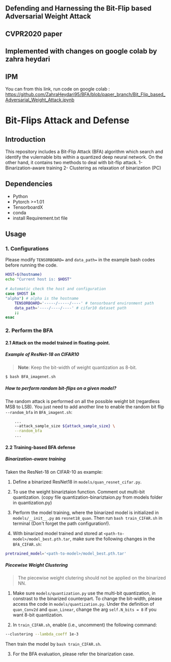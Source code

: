 ## Defending and Harnessing the Bit-Flip based Adversarial Weight Attack
## CVPR2020 paper

## Implemented with changes on google colab by zahra heydari
## IPM


You can from this link, run code on google colab :
https://github.com/ZahraHeydari95/BFA/blob/paper_branch/Bit_Flip_based_Adversarial_Weight_Attack.ipynb

#  Bit-Flips Attack and Defense

##  Introduction
  
  
This repository includes a Bit-Flip Attack (BFA) algorithm which search and identify the vulernable bits within a quantized deep neural network.
On the other hand, it contains two methods to deal with bit-flip attack.
1- Binarization-aware training
2- Clustering as relaxation of binarization (PC)

##  Dependencies
 
* Python 
* Pytorch >=1.01
* TensorboardX 
* conda
* install Requirement.txt file

  
##  Usage
  
###  1. Configurations
  
Please modify `TENSORBOARD=` and `data_path=` in the example bash codes before running the code.
  
```bash
HOST=$(hostname)
echo "Current host is: $HOST"
  
# Automatic check the host and configuration
case $HOST in
"alpha") # alpha is the hostname
    TENSORBOARD='-----/-----/----' # tensorboard environment path
    data_path='----/----/----' # cifar10 dataset path
    ;;
esac
```
  
###  2. Perform the BFA
  
####  2.1 Attack on the model trained in floating-point.
  
  
#####  Example of ResNet-18 on CIFAR10
  
> __Note__: Keep the bit-width of weight quantization as 8-bit.
  

```bash
$ bash BFA_imagenet.sh
```
  

#####  How to perform random bit-flips on a given model?
  
  
The random attack is performed on all the possible weight bit (regardless MSB to LSB). You just need to add another line to enable the random bit flip `--random_bfa` in `BFA_imagent.sh`:
```bash
    ...
    --attack_sample_size ${attack_sample_size} \
    --random_bfa
    ...
```
  
####  2.2 Training-based BFA defense
  
  
#####  Binarization-aware training
  
  
Taken the ResNet-18 on CIFAR-10 as example:
  
1. Define a binarized ResNet18 in `models/quan_resnet_cifar.py`.
2. To use the weight binariztaion function. Comment out multi-bit quantization. (copy file quantization-binariztaion.py from models folder in quantization.py)
3. Perform the model training, where the binarized model is initialized in `models/__init__.py` as `resnet18_quan`. Then run `bash train_CIFAR.sh`  in terminal (Don't forget the path configuration!).
  
4. With binarized model trained and stored at `<path-to-model>/model_best.pth.tar`, make sure the following changes in the `BFA_CIFAR.sh`:
```bash
pretrained_model='<path-to-model>/model_best.pth.tar'
```
  
#####  Piecewise Weight Clustering
  
  
> The piecewise weight clutering should not be applied on the binarized NN. 
  
1. Make sure ```models/quantization.py``` use the multi-bit quantization, in constrast to the binarized counterpart. To change the bit-width, please access the code in ```models/quantization.py```. Under the definition of ```quan_Conv2d``` and ```quan_Linear```, change the arg ```self.N_bits = 8``` if you want 8-bit quantization.
  
2. In `train_CIFAR.sh`, enable (i.e., uncomment) the following command:
```bash
--clustering --lambda_coeff 1e-3
```
Then train the model by `bash train_CIFAR.sh`.
  
3. For the BFA evaluation, please refer the binarization case.
  
 
